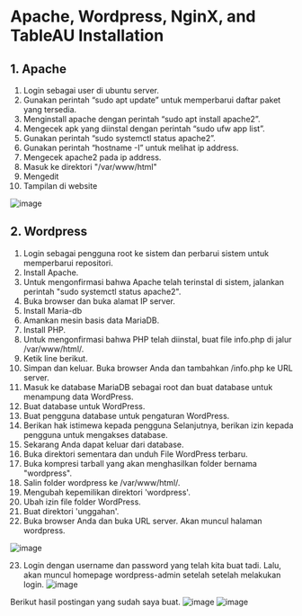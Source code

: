 # Apache, Wordpress, NginX, and TableAU Installation

## 1. Apache 
1. Login sebagai user di ubuntu server.
2. Gunakan perintah “sudo apt update” untuk memperbarui daftar paket yang tersedia.
3. Menginstall apache dengan perintah “sudo apt install apache2”.
4. Mengecek apk yang diinstal dengan perintah “sudo ufw app list”.
5. Gunakan perintah “sudo systemctl status apache2”.
6. Gunakan perintah “hostname -I” untuk melihat ip address.
7. Mengecek apache2 pada ip address.
8. Masuk ke direktori "/var/www/html"
9. Mengedit
10. Tampilan di website


![image](https://github.com/ekrtna/ApacheHadoop-Wordpress-NginX-TableAU/assets/150004277/ea2ddd63-c83e-4cc2-ae53-103890a52a68)

## 2. Wordpress
1. Login sebagai pengguna root ke sistem dan perbarui sistem untuk memperbarui repositori.
2.	Install Apache.
3.	Untuk mengonfirmasi bahwa Apache telah terinstal di sistem, jalankan perintah "sudo systemctl status apache2".
4.	Buka browser dan buka alamat IP server.
5.	Install Maria-db
6.	Amankan mesin basis data MariaDB.
7.	Install PHP.
8.	Untuk mengonfirmasi bahwa PHP telah diinstal, buat file info.php di jalur /var/www/html/.
9.	Ketik line berikut.
10.	Simpan dan keluar. Buka browser Anda dan tambahkan /info.php ke URL server.
11.	Masuk ke database MariaDB sebagai root dan buat database untuk menampung data WordPress.
12.	Buat database untuk WordPress.
13.	Buat pengguna database untuk pengaturan WordPress.
14.	Berikan hak istimewa kepada pengguna Selanjutnya, berikan izin kepada pengguna untuk mengakses database.
15.	Sekarang Anda dapat keluar dari database.
16.	Buka direktori sementara dan unduh File WordPress terbaru.
17.	Buka kompresi tarball yang akan menghasilkan folder bernama "wordpress".
18.	Salin folder wordpress ke /var/www/html/.
19.	Mengubah kepemilikan direktori 'wordpress'.
20.	Ubah izin file folder WordPress.
21.	Buat direktori 'unggahan'. 
22.	Buka browser Anda dan buka URL server. Akan muncul halaman wordpress.


![image](https://github.com/ekrtna/ApacheHadoop-Wordpress-NginX-TableAU/assets/150004277/547486b2-fb6d-4f9d-8f1e-fd5860b85c38)


23. Login dengan username dan password yang telah kita buat tadi. Lalu, akan muncul homepage wordpress-admin setelah setelah melakukan login.
![image](https://github.com/ekrtna/ApacheHadoop-Wordpress-NginX-TableAU/assets/150004277/7f26e8fd-e830-4b3e-baab-b9e38d6aebf5)

Berikut hasil postingan yang sudah saya buat.
![image](https://github.com/ekrtna/ApacheHadoop-Wordpress-NginX-TableAU/assets/150004277/d9cfffcb-e918-4a7a-8de3-396efd0d4e48)
![image](https://github.com/ekrtna/ApacheHadoop-Wordpress-NginX-TableAU/assets/150004277/4f7c439f-c9f3-4b36-b566-36734a586d51)



 


